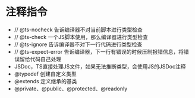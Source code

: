 # 注释指令
- // @ts-nocheck 告诉编译器不对当前脚本进行类型检查
- // @ts-check 一个JS脚本使用，那么编译器进行类型检查
- // @ts-ignore 告诉编译器不对下一行代码进行类型检查
- // @ts-expect-error 告诉编译器，下一行有错误的时候压制报错信息，将错误留给代码自己处理
- JSDoc，TS直接处理JS文件，如果无法推断类型，会使用JS的JSDoc注释
- @typedef 创建自定义类型
- @extends 定义继承的基类
- @private、@public、@protected、@readonly